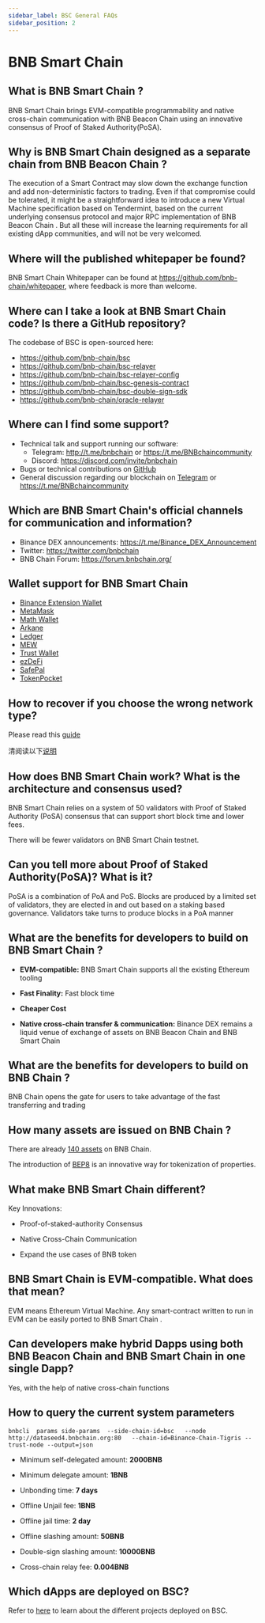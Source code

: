 ```yaml
---
sidebar_label: BSC General FAQs
sidebar_position: 2
---
```

# BNB Smart Chain 

## What is BNB Smart Chain ?

BNB Smart Chain  brings EVM-compatible programmability and native cross-chain communication with BNB Beacon Chain  using an innovative consensus of Proof of Staked Authority(PoSA).

## Why is BNB Smart Chain  designed as a separate chain from BNB Beacon Chain ?

The execution of a Smart Contract may slow down the exchange function and add non-deterministic factors to trading. Even if that compromise could be tolerated, it might be a straightforward idea to introduce a new Virtual Machine specification based on Tendermint, based on the current underlying consensus protocol and major RPC implementation of BNB Beacon Chain . But all these will increase the learning requirements for all existing dApp communities, and will not be very welcomed.

## Where will the published whitepaper be found?

BNB Smart Chain Whitepaper can be found at <https://github.com/bnb-chain/whitepaper>, where feedback is more than welcome.

## Where can I take a look at BNB Smart Chain  code? Is there a GitHub repository?

The codebase of BSC is open-sourced here:

* <https://github.com/bnb-chain/bsc>
* <https://github.com/bnb-chain/bsc-relayer>
* <https://github.com/bnb-chain/bsc-relayer-config>
* <https://github.com/bnb-chain/bsc-genesis-contract>
* <https://github.com/bnb-chain/bsc-double-sign-sdk>
* <https://github.com/bnb-chain/oracle-relayer>

## Where can I find some support?

* Technical talk and support running our software: 
  * Telegram: <http://t.me/bnbchain> or <https://t.me/BNBchaincommunity>
  * Discord: <https://discord.com/invite/bnbchain>
* Bugs or technical contributions on [GitHub](https://github.com/bnb-chain)
* General discussion regarding our blockchain on [Telegram](https://t.me/BNBChainDevs) or <https://t.me/BNBchaincommunity>

## Which are BNB Smart Chain's official channels for communication and information?

* Binance DEX announcements: <https://t.me/Binance_DEX_Announcement>
* Twitter: <https://twitter.com/bnbchain>
* BNB Chain Forum: <https://forum.bnbchain.org/>


## Wallet support for BNB Smart Chain 

  - [Binance Extension Wallet ](wallet/binance.md)
  - [MetaMask](wallet/metamask.md)
  - [Math Wallet](wallet/math.md)
  - [Arkane](wallet/arkane.md)
  - [Ledger](wallet/ledger.md)
  - [MEW](wallet/myetherwallet.md)
  - [Trust Wallet](wallet/trustwallet.md)
  - [ezDeFi](wallet/ezdefi.md)
  - [SafePal](https://blog.safepal.io/pre-announcement-trade-on-dex-with-safepal/)
  - [TokenPocket](https://tokenpocket-gm.medium.com/defi-with-tokenpocket-how-to-use-binance-smart-chain-swap-with-tokenpocket-e76d6cd7986)


##  How to recover if you choose the wrong network type?

Please read this [guide](./wallet/withdraw-en.md)

清阅读以下[说明](./wallet/withdraw-cn.md)

## How does BNB Smart Chain  work? What is the architecture and consensus used?

BNB Smart Chain relies on a system of 50 validators with Proof of Staked Authority (PoSA) consensus that can support short block time and lower fees.

There will be fewer validators on BNB Smart Chain  testnet.

## Can you tell more about Proof of Staked Authority(PoSA)? What is it?

PoSA is a combination of PoA and PoS. Blocks are produced by a limited set of validators, they are elected in and out based on a staking based governance. Validators take turns to produce blocks in a PoA manner

## What are the benefits for developers to build on BNB Smart Chain ?

* **EVM-compatible:** BNB Smart Chain  supports all the existing Ethereum tooling

* **Fast Finality:** Fast block time

* **Cheaper Cost**

* **Native cross-chain transfer & communication:** Binance DEX remains a liquid venue of exchange of assets on BNB Beacon Chain and BNB Smart Chain

## What are the benefits for developers to build on BNB Chain ?

BNB Chain opens the gate for users to take advantage of the fast transferring and trading

## How many assets are issued on BNB Chain ?

There are already [140 assets](https://explorer.bnbchain.org/assets/bep2) on BNB Chain.

The introduction of [BEP8](https://github.com/bnb-chain/BEPs/blob/master/BEP8.md) is an innovative way for tokenization of properties.

## What make BNB Smart Chain  different?

Key Innovations:

* Proof-of-staked-authority Consensus

* Native Cross-Chain Communication

* Expand the use cases of BNB token

## BNB Smart Chain  is EVM-compatible. What does that mean?

EVM means Ethereum Virtual Machine. Any smart-contract written to run in EVM can be easily ported to BNB Smart Chain .

## Can developers make hybrid Dapps using both BNB Beacon Chain  and BNB Smart Chain  in one single Dapp?

Yes, with the help of native cross-chain functions

## How to query the current system parameters

```
bnbcli  params side-params  --side-chain-id=bsc   --node  http://dataseed4.bnbchain.org:80   --chain-id=Binance-Chain-Tigris --trust-node --output=json
```

* Minimum self-delegated amount: **2000BNB**

* Minimum delegate amount: **1BNB**

* Unbonding time: **7 days**

* Offline Unjail fee:  **1BNB**

* Offline jail time: **2 day**

* Offline slashing amount: **50BNB**

* Double-sign slashing amount: **10000BNB**

* Cross-chain relay fee: **0.004BNB**

## Which dApps are deployed on BSC?
Refer to [here](https://bnbproject.org/) to learn about the different projects deployed on BSC.

